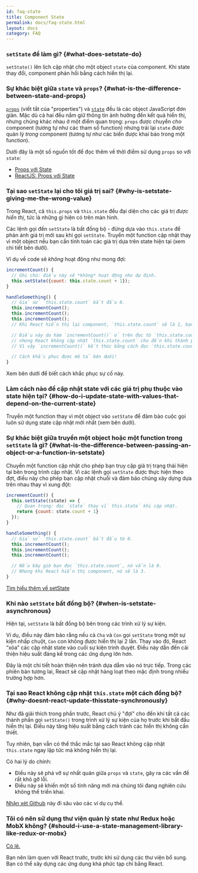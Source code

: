 ```yaml
---
id: faq-state
title: Component State
permalink: docs/faq-state.html
layout: docs
category: FAQ
---
```


### `setState` để làm gì? {#what-does-setstate-do}

`setState()` lên lịch cập nhật cho một object `state` của component. Khi state thay đổi, component phản hồi bằng cách hiển thị lại.

### Sự khác biệt giữa `state` và `props`? {#what-is-the-difference-between-state-and-props}

[`props`](/docs/components-and-props.html) (viết tắt của "properties") và [`state`](/docs/state-and-lifecycle.html) đều là các object JavaScript đơn giản. Mặc dù cả hai đều nắm giữ thông tin ảnh hưởng đến kết quả hiển thị, nhưng chúng khác nhau ở một điểm quan trọng: `props` được chuyển *cho* component (tương tự như các tham số function) nhưng trái lại `state` được quản lý *trong* component (tương tự như các biến được khai báo trong một function).

Dưới đây là một số nguồn tốt để đọc thêm về thời điểm sử dụng `props` so với `state`:
* [Props với State](https://github.com/uberVU/react-guide/blob/master/props-vs-state.md)
* [ReactJS: Props với State](https://lucybain.com/blog/2016/react-state-vs-pros/)

### Tại sao `setState` lại cho tôi giá trị sai? {#why-is-setstate-giving-me-the-wrong-value}

Trong React, cả `this.props` và `this.state` đều đại diện cho các giá trị *được hiển thị*, tức là những gì hiện có trên màn hình.

Các lệnh gọi đến `setState` là bất đồng bộ - đừng dựa vào `this.state` để phản ánh giá trị mới sau khi gọi `setState`. Truyền một function cập nhật thay vì một object nếu bạn cần tính toán các giá trị dựa trên state hiện tại (xem chi tiết bên dưới).

Ví dụ về code sẽ *không* hoạt động như mong đợi:

```jsx
incrementCount() {
  // Ghi chú: điều này sẽ *không* hoạt động như dự định.
  this.setState({count: this.state.count + 1});
}

handleSomething() {
  // Giả sử `this.state.count` bắt đầu 0.
  this.incrementCount();
  this.incrementCount();
  this.incrementCount();
  // Khi React hiển thị lại component, `this.state.count` sẽ là 1, bạn mong muốn là 3.

  // Điều này do hàm `incrementCount()` ở trên đọc từ `this.state.count`,
  // nhưng React không cập nhật `this.state.count` cho đến khi thành phần được hiển thị lại.
  // Vì vậy `incrementCount()` kết thúc bằng cách đọc `this.state.count` là 0 mỗi lần, và đặt nó thành 1.

  // Cách khắc phục được mô tả bên dưới!
}
```

Xem bên dưới để biết cách khắc phục sự cố này.

### Làm cách nào để cập nhật state với các giá trị phụ thuộc vào state hiện tại? {#how-do-i-update-state-with-values-that-depend-on-the-current-state}

Truyền một function thay vì một object vào `setState` để đảm bảo cuộc gọi luôn sử dụng state cập nhật mới nhất (xem bên dưới). 

### Sự khác biệt giữa truyền một object hoặc một function trong `setState` là gì? {#what-is-the-difference-between-passing-an-object-or-a-function-in-setstate}

Chuyển một function cập nhật cho phép bạn truy cập giá trị trạng thái hiện tại bên trong trình cập nhật. Vì các lệnh gọi `setState` được thực hiện theo đợt, điều này cho phép bạn cập nhật chuỗi và đảm bảo chúng xây dựng dựa trên nhau thay vì xung đột:

```jsx
incrementCount() {
  this.setState((state) => {
    // Quan trọng: đọc `state` thay vì` this.state` khi cập nhật.
    return {count: state.count + 1}
  });
}

handleSomething() {
  // Giả sử `this.state.count` bắt đầu từ 0.
  this.incrementCount();
  this.incrementCount();
  this.incrementCount();

  // Nếu bây giờ bạn đọc `this.state.count`, nó vẫn là 0.
  // Nhưng khi React hiển thị component, nó sẽ là 3.
}
```

[Tìm hiểu thêm về setState](/docs/react-component.html#setstate)

### Khi nào `setState` bất đồng bộ? {#when-is-setstate-asynchronous}

Hiện tại, `setState` là bất đồng bộ bên trong các trình xử lý sự kiện.

Ví dụ, điều này đảm bảo rằng nếu cả `Cha` và `Con` gọi `setState` trong một sự kiện nhấp chuột, `Con` con không được hiển thị lại 2 lần. Thay vào đó, React “xóa” các cập nhật state vào cuối sự kiện trình duyệt. Điều này dẫn đến cải thiện hiệu suất đáng kể trong các ứng dụng lớn hơn.

Đây là một chi tiết hoàn thiện nên tránh dựa dẫm vào nó trực tiếp. Trong các phiên bản tương lai, React sẽ cập nhật hàng loạt theo mặc định trong nhiều trường hợp hơn.

### Tại sao React không cập nhật `this.state` một cách đồng bộ? {#why-doesnt-react-update-thisstate-synchronously}

Như đã giải thích trong phần trước, React chủ ý "đợi" cho đến khi tất cả các thành phần gọi `setState()` trong trình xử lý sự kiện của họ trước khi bắt đầu hiển thị lại. Điều này tăng hiệu suất bằng cách tránh các hiển thị không cần thiết.

Tuy nhiên, bạn vẫn có thể thắc mắc tại sao React không cập nhật `this.state` ngay lập tức mà không hiển thị lại.

Có hai lý do chính:

* Điều này sẽ phá vỡ sự nhất quán giữa `props` và `state`, gây ra các vấn đề rất khó gỡ lỗi.
* Điều này sẽ khiến một số tính năng mới mà chúng tôi đang nghiên cứu không thể triển khai.

[Nhận xét Github](https://github.com/facebook/react/issues/11527#issuecomment-360199710) này đi sâu vào các ví dụ cụ thể.

### Tôi có nên sử dụng thư viện quản lý state như Redux hoặc MobX không? {#should-i-use-a-state-management-library-like-redux-or-mobx}

[Có lẽ.](https://redux.js.org/faq/general#when-should-i-use-redux)

Bạn nên làm quen với React trước, trước khi sử dụng các thư viện bổ sung. Bạn có thể xây dựng các ứng dụng khá phức tạp chỉ bằng React.
